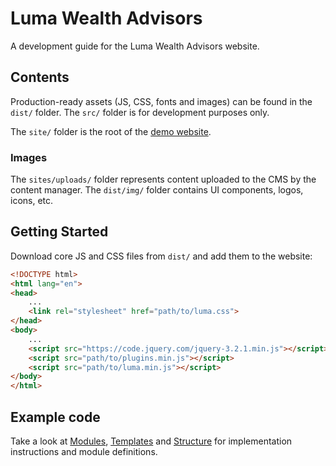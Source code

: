 # Luma Wealth Advisors

A development guide for the Luma Wealth Advisors website.




## Contents

Production-ready assets (JS, CSS, fonts and images) can be found in the `dist/` folder. The `src/` folder is for development purposes only.

The `site/` folder is the root of the [demo website](https://nsideas.github.io/Luma/site/).

### Images

The `sites/uploads/` folder represents content uploaded to the CMS by the content manager. The `dist/img/` folder contains UI components, logos, icons, etc.


## Getting Started

Download core JS and CSS files from `dist/` and add them to the website:

```html
<!DOCTYPE html>
<html lang="en">
<head>
    ...
    <link rel="stylesheet" href="path/to/luma.css">
</head>
<body>
    ...
    <script src="https://code.jquery.com/jquery-3.2.1.min.js"></script>
    <script src="path/to/plugins.min.js"></script>
    <script src="path/to/luma.min.js"></script>
</body>
</html>
```

## Example code

Take a look at [Modules](MODULES.md), [Templates](TEMPLATES.md) and [Structure](STRUCTURE.md) for implementation instructions and module definitions.
